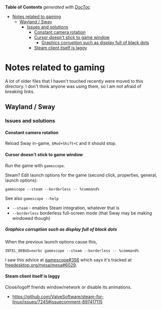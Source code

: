 <!-- START doctoc generated TOC please keep comment here to allow auto update -->
<!-- DON'T EDIT THIS SECTION, INSTEAD RE-RUN doctoc TO UPDATE -->
**Table of Contents**  *generated with [DocToc](https://github.com/thlorenz/doctoc)*

- [Notes related to gaming](#notes-related-to-gaming)
  - [Wayland / Sway](#wayland--sway)
    - [Issues and solutions](#issues-and-solutions)
      - [Constant camera rotation](#constant-camera-rotation)
      - [Cursor doesn't stick to game window](#cursor-doesnt-stick-to-game-window)
        - [Graphics corruption such as display full of black dots](#graphics-corruption-such-as-display-full-of-black-dots)
      - [Steam client itself is laggy](#steam-client-itself-is-laggy)

<!-- END doctoc generated TOC please keep comment here to allow auto update -->

# Notes related to gaming

A lot of older files that I haven't touched recently were moved to this
directory. I don't think anyone was using them, so I am not afraid of
breaking links.

## Wayland / Sway

### Issues and solutions

#### Constant camera rotation

Reload Sway in-game, `$Mod+Shift+C` and it should stop.

#### Cursor doesn't stick to game window

Run the game with `gamescope`.

Steam? Edit launch options for the game (second click, properties, general,
launch options):

```
gamescope --steam --borderless -- %command%
```

See also `gamescope --help`

- `--steam` - enables Steam integration, whatever that is
- `--borderless` borderless full-screen mode (that Sway may be making
  windowed though)

##### Graphics corruption such as display full of black dots

When the previous launch options cause this,

```
INTEL_DEBUG=norbc gamescope --steam --borderless -- %command%
```

I saw this advice at [gamescope#356](https://github.com/Plagman/gamescope/issues/356)
which says it's tracked at [freedesktop.org/mesa/mesa#6029](https://gitlab.freedesktop.org/mesa/mesa/-/issues/6029).

#### Steam client itself is laggy

Close/logoff friends window/network or disable its animations.

- https://github.com/ValveSoftware/steam-for-linux/issues/7245#issuecomment-897417115
